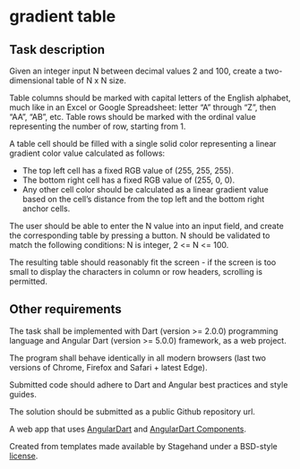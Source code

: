 # gradient table

## Task description

Given an integer input N between decimal values 2 and 100, create a two-dimensional table of N x N size. 

Table columns should be marked with capital letters of the English alphabet, much like in an Excel or Google Spreadsheet: letter “A” through “Z”, then “AA”, “AB”, etc. Table rows should be marked with the ordinal value representing the number of row, starting from 1.

A table cell should be filled with a single solid color representing a linear gradient color value calculated as follows:

* The top left cell has a fixed RGB value of (255, 255, 255).
* The bottom right cell has a fixed RGB value of (255, 0, 0).
* Any other cell color should be calculated as a linear gradient value based on the cell’s distance from the top left and the bottom right anchor cells.

The user should be able to enter the N value into an input field, and create the corresponding table by pressing a button. N should be validated to match the following conditions: N is integer, 2 <= N <= 100.

The resulting table should reasonably fit the screen - if the screen is too small to display the characters in column or row headers, scrolling is permitted. 

## Other requirements

The task shall be implemented with Dart (version >= 2.0.0) programming language and Angular Dart (version >= 5.0.0) framework, as a web project. 

The program shall behave identically in all modern browsers (last two versions of Chrome, Firefox and Safari + latest Edge).

Submitted code should adhere to Dart and Angular best practices and style guides.

The solution should be submitted as a public Github repository url.




A web app that uses [AngularDart](https://angulardart.dev) and
[AngularDart Components](https://angulardart.dev/components).

Created from templates made available by Stagehand under a BSD-style
[license](https://github.com/dart-lang/stagehand/blob/master/LICENSE).
